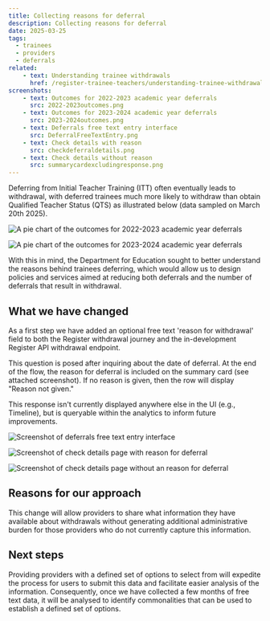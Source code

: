 ```yaml
--- 
title: Collecting reasons for deferral 
description: Collecting reasons for deferral 
date: 2025-03-25
tags: 
  - trainees 
  - providers 
  - deferrals 
related: 
    - text: Understanding trainee withdrawals 
      href: /register-trainee-teachers/understanding-trainee-withdrawals/ 
screenshots: 
    - text: Outcomes for 2022-2023 academic year deferrals 
      src: 2022-2023outcomes.png 
    - text: Outcomes for 2023-2024 academic year deferrals 
      src: 2023-2024outcomes.png 
    - text: Deferrals free text entry interface 
      src: DeferralFreeTextEntry.png
    - text: Check details with reason
      src: checkdeferraldetails.png
    - text: Check details without reason
      src: summarycardexcludingresponse.png
--- 
```


Deferring from Initial Teacher Training (ITT) often eventually leads to withdrawal, with deferred trainees much more likely to withdraw than obtain Qualified Teacher Status (QTS) as illustrated below (data sampled on March 20th 2025). 

![A pie chart of the outcomes for 2022-2023 academic year deferrals](2022-2023outcomes.png "Outcomes for 2022-2023 academic year deferrals")

![A pie chart of the outcomes for 2023-2024 academic year deferrals](2023-2024outcomes.png "Outcomes for 2023-2024 academic year deferrals")

With this in mind, the Department for Education sought to better understand the reasons behind trainees deferring, which would allow us to design policies and services aimed at reducing both deferrals and the number of deferrals that result in withdrawal. 

## What we have changed 

As a first step we have added an optional free text 'reason for withdrawal' field to both the Register withdrawal journey and the in-development Register API withdrawal endpoint.   

This question is posed after inquiring about the date of deferral. At the end of the flow, the reason for deferral is included on the summary card (see attached screenshot).  If no reason is given, then the row will display "Reason not given."  

This response isn't currently displayed anywhere else in the UI (e.g., Timeline), but is queryable within the analytics to inform future improvements. 

![Screenshot of deferrals free text entry interface](Whyhasthetraineedeferred.png "Deferrals free text entry interface")

![Screenshot of check details page with reason for deferral](checkdeferraldetails.png "Check details with reason")

![Screenshot of check details page without an reason for deferral](summarycardexcludingresponse.png "Check details without reason")

## Reasons for our approach 

This change will allow providers to share what information they have available about withdrawals without generating additional administrative burden for those providers who do not currently capture this information. 

## Next steps 

Providing providers with a defined set of options to select from will expedite the process for users to submit this data and facilitate easier analysis of the information. Consequently, once we have collected a few months of free text data, it will be analysed to identify commonalities that can be used to establish a defined set of options. 
